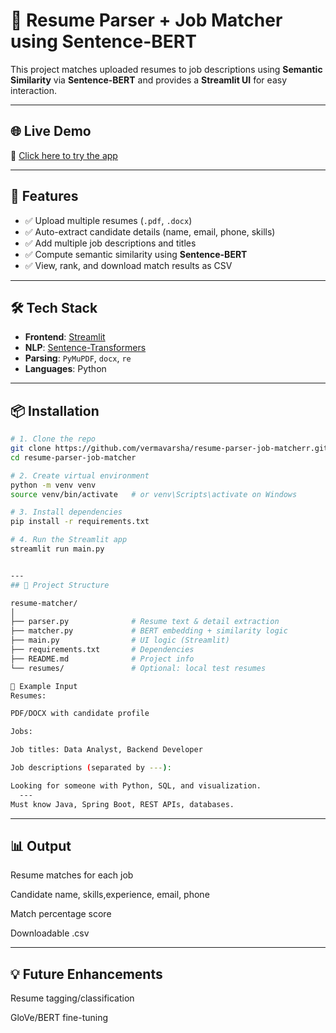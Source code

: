 # 📄 Resume Parser + Job Matcher using Sentence-BERT

This project matches uploaded resumes to job descriptions using **Semantic Similarity** via **Sentence-BERT** and provides a **Streamlit UI** for easy interaction.

---

## 🌐 Live Demo

🔗 [Click here to try the app](https://resume-parser-job-matcher-7gjuz42zi35pkunvcseckj.streamlit.app/)  

---

## 🚀 Features

- ✅ Upload multiple resumes (`.pdf`, `.docx`)
- ✅ Auto-extract candidate details (name, email, phone, skills)
- ✅ Add multiple job descriptions and titles
- ✅ Compute semantic similarity using **Sentence-BERT**
- ✅ View, rank, and download match results as CSV

---

## 🛠️ Tech Stack

- **Frontend**: [Streamlit](https://streamlit.io/)
- **NLP**: [Sentence-Transformers](https://www.sbert.net/)
- **Parsing**: `PyMuPDF`, `docx`, `re`
- **Languages**: Python

---

## 📦 Installation

```bash
# 1. Clone the repo
git clone https://github.com/vermavarsha/resume-parser-job-matcherr.git
cd resume-parser-job-matcher

# 2. Create virtual environment
python -m venv venv
source venv/bin/activate   # or venv\Scripts\activate on Windows

# 3. Install dependencies
pip install -r requirements.txt

# 4. Run the Streamlit app
streamlit run main.py


---
## 📂 Project Structure

resume-matcher/
│
├── parser.py              # Resume text & detail extraction
├── matcher.py             # BERT embedding + similarity logic
├── main.py                # UI logic (Streamlit)
├── requirements.txt       # Dependencies
├── README.md              # Project info
└── resumes/               # Optional: local test resumes

📄 Example Input
Resumes:

PDF/DOCX with candidate profile

Jobs:

Job titles: Data Analyst, Backend Developer

Job descriptions (separated by ---):

Looking for someone with Python, SQL, and visualization.
  ---
Must know Java, Spring Boot, REST APIs, databases.
```
--- 

## 📊 Output
Resume matches for each job

Candidate name, skills,experience, email, phone

Match percentage score

Downloadable .csv

---

## 💡 Future Enhancements
Resume tagging/classification

GloVe/BERT fine-tuning


